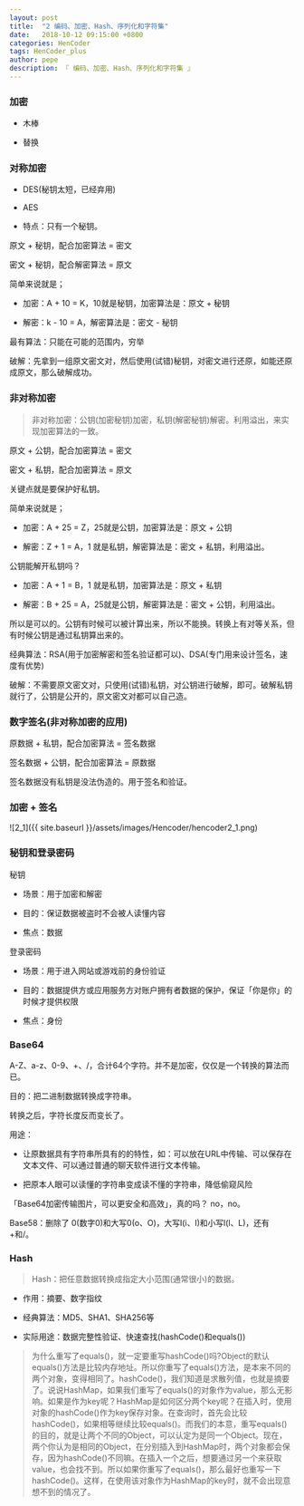 ```yaml
---
layout: post
title:  "2 编码、加密、Hash、序列化和字符集"
date:   2018-10-12 09:15:00 +0800
categories: HenCoder
tags: HenCoder_plus
author: pepe
description: 『 编码、加密、Hash、序列化和字符集 』
---
```


### 加密

* 木棒

* 替换

### 对称加密

* DES(秘钥太短，已经弃用)

* AES

* 特点：只有一个秘钥。

原文 + 秘钥，配合加密算法 = 密文

密文 + 秘钥，配合解密算法 = 原文

简单来说就是；

* 加密：A + 10 = K，10就是秘钥，加密算法是：原文 + 秘钥

* 解密：k - 10 = A，解密算法是：密文 - 秘钥


最有算法：只能在可能的范围内，穷举

破解：先拿到一组原文密文对，然后使用(试错)秘钥，对密文进行还原，如能还原成原文，那么破解成功。

### 非对称加密

> 非对称加密：公钥(加密秘钥)加密，私钥(解密秘钥)解密。利用溢出，来实现加密算法的一致。

原文 + 公钥，配合加密算法 = 密文

密文 + 私钥，配合加密算法 = 原文

关键点就是要保护好私钥。

简单来说就是；

* 加密：A + 25 = Z，25就是公钥，加密算法是：原文 + 公钥

* 解密：Z + 1  = A，1 就是私钥，解密算法是：密文 + 私钥，利用溢出。

公钥能解开私钥吗？

* 加密：A + 1  = B，1 就是私钥，加密算法是：原文 + 私钥

* 解密：B + 25 = A，25就是公钥，解密算法是：密文 + 公钥，利用溢出。

所以是可以的。公钥有时候可以被计算出来，所以不能换。转换上有对等关系，但有时候公钥是通过私钥算出来的。

经典算法：RSA(用于加密解密和签名验证都可以)、DSA(专门用来设计签名，速度有优势)

破解：不需要原文密文对，只使用(试错)私钥，对公钥进行破解，即可。破解私钥就行了，公钥是公开的，原文密文对都可以自己造。

### 数字签名(非对称加密的应用)

原数据   + 私钥，配合加密算法 = 签名数据

签名数据 + 公钥，配合加密算法 = 原数据

签名数据没有私钥是没法伪造的。用于签名和验证。

### 加密 + 签名

![2_1]({{ site.baseurl }}/assets/images/Hencoder/hencoder2_1.png)

### 秘钥和登录密码

秘钥

* 场景：用于加密和解密

* 目的：保证数据被盗时不会被人读懂内容

* 焦点：数据

登录密码

* 场景：用于进入网站或游戏前的身份验证

* 目的：数据提供方或应用服务方对账户拥有者数据的保护，保证「你是你」的时候才提供权限

* 焦点：身份

### Base64

A-Z、a-z、0-9、+、/，合计64个字符。并不是加密，仅仅是一个转换的算法而已。

目的：把二进制数据转换成字符串。

转换之后，字符长度反而变长了。

用途：

* 让原数据具有字符串所具有的的特性，如：可以放在URL中传输、可以保存在文本文件、可以通过普通的聊天软件进行文本传输。

* 把原本人眼可以读懂的字符串变成读不懂的字符串，降低偷窥风险

「Base64加密传输图片，可以更安全和高效」，真的吗？
no，no。

Base58：删除了 0(数字0)和大写0(o、O)，大写I(i、I)和小写l(l、L)，还有 +和/。

### Hash

> Hash：把任意数据转换成指定大小范围(通常很小)的数据。

* 作用：摘要、数字指纹

* 经典算法：MD5、SHA1、SHA256等

* 实际用途：数据完整性验证、快速查找(hashCode()和equals())

> 为什么重写了equals()，就一定要重写hashCode()吗?Object的默认equals()方法是比较内存地址。所以你重写了equals()方法，是本来不同的两个对象，变得相同了。hashCode()，我们知道是求散列值，也就是摘要了。说说HashMap，如果我们重写了equals()的对象作为value，那么无影响。如果是作为key呢？HashMap是如何区分两个key呢？在插入时，使用对象的hashCode()作为key保存对象。在查询时，首先会比较hashCode()，如果相等继续比较equals()。而我们的本意，重写equals()的目的，就是让两个不同的Object，可以认定为是同一个Object。现在，两个你认为是相同的Object，在分别插入到HashMap时，两个对象都会保存，因为hashCode()不同嘛。在插入一个之后，想要通过另一个来获取value，也会找不到。所以如果你重写了equals()，那么最好也重写一下hashCode()。这样，在使用该对象作为HashMap的key时，就不会出现意想不到的情况了。

